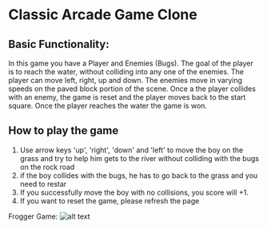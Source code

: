 # Classic Arcade Game Clone 

## Basic Functionality:

In this game you have a Player and Enemies (Bugs). The goal of the player is to reach the water, without colliding into any one of the enemies. The player can move left, right, up and down. The enemies move in varying speeds on the paved block portion of the scene. Once a the player collides with an enemy, the game is reset and the player moves back to the start square. Once the player reaches the water the game is won.



## How to play the game

1. Use arrow keys 'up', 'right', 'down' and 'left' to move the boy on the grass and try to help him gets to the river without colliding with the bugs on the rock road
2. if the boy collides with the bugs, he has to go back to the grass and you need to restar
3. If you successfully move the boy with no collisions, you score will +1.
4. If you want to reset the game, please refresh the page

Frogger Game: 
![alt text](http://www.derekwilliamsdev.com/images/frogger.JPG "Frogger")

